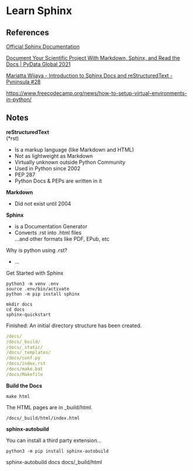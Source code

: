 # Learn Sphinx

## References

[Official Sphinx Documentation](https://www.sphinx-doc.org/en/master/usage/quickstart.html)

[Document Your Scientific Project With Markdown, Sphinx, and Read the Docs | PyData Global 2021](https://www.youtube.com/watch?v=qRSb299awB0&t)

[Mariatta Wijaya - Introduction to Sphinx Docs and reStructuredText - Pyninsula #28](https://www.youtube.com/watch?v=v4eoYpCON_c)

https://www.freecodecamp.org/news/how-to-setup-virtual-environments-in-python/

## Notes

__reStructuredText__ <br>
(*rst)
- Is a markup language (like Markdown and HTML)
- Not as lightweight as Markdown
- Virtually unknown outside Python Community
- Used in Python since 2002
- PEP 287
- Python Docs & PEPs are written in it

__Markdown__
- Did not exist until 2004

__Sphinx__
- is a Documentation Generator
- Converts .rst into .html files <br>
  ...and other formats like PDF, EPub, etc

Why is python using .rst?
- ...

Get Started with Sphinx

```
python3 -m venv .env
source .env/bin/activate
python -m pip install sphinx
```
```
mkdir docs
cd docs
sphinx-quickstart
```

Finished: An initial directory structure has been created.

```yaml
/docs/
/docs/_build/
/docs/_static/
/docs/_templates/
/docs/conf.py
/docs/index.rst
/docs/make.bat
/docs/Makefile
```

__Build the Docs__

```
make html
```

The HTML pages are in _build/html.

`/docs/_build/html/index.html`

__sphinx-autobuild__

You can install a third party extension...
```
python3 -m pip install sphinx-autobuild
```

sphinx-autobuild docs docs/_build/html










